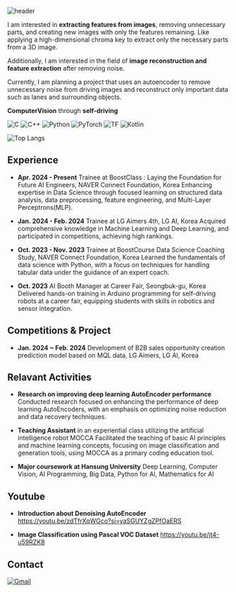 ![header](https://capsule-render.vercel.app/api?type=waving&color=timeGradient&height=200&section=header&text=ChoIntelligence&animation=fadeIn&fontAlign=70
)

I am interested in **extracting features from images**, removing unnecessary parts, and creating new images with only the features remaining. Like applying a high-dimensional chroma key to extract only the necessary parts from a 3D image.

Additionally, I am interested in the field of **image reconstruction and feature extraction** after removing noise.

Currently, I am planning a project that uses an autoencoder to remove unnecessary noise from driving images and reconstruct only important data such as lanes and surrounding objects.


**ComputerVision** through **self-driving**

![C](https://img.shields.io/badge/C-00599C?style=for-the-badge&logo=c&logoColor=white) ![C++](https://img.shields.io/badge/C++-00599C?style=for-the-badge&logo=c%2B%2B&logoColor=white)
![Python](https://img.shields.io/badge/Python-3776AB?style=for-the-badge&logo=python&logoColor=white) ![PyTorch](https://img.shields.io/badge/PyTorch-EE4C2C?style=for-the-badge&logo=pytorch&logoColor=white)
![TF](https://img.shields.io/badge/TensorFlow-FF6F00?style=for-the-badge&logo=tensorflow&logoColor=white) ![Kotlin](https://img.shields.io/badge/Kotlin-7F52FF?style=for-the-badge&logo=kotlin&logoColor=white) 

![Top Langs](https://github-readme-stats.vercel.app/api/top-langs/?username=ChoIntelligence)

## Experience 

 - **Apr. 2024 - Present** Trainee at BoostClass : Laying the Foundation for Future AI Engineers, NAVER Connect Foundation, Korea
   Enhancing expertise in Data Science through focused learning on structured data analysis, data preprocessing, feature engineering, and Multi-Layer Perceptrons(MLP).

 - **Jan. 2024 - Feb. 2024** Trainee at LG Aimers 4th, LG AI, Korea
   Acquired comprehensive knowledge in Machine Learning and Deep Learning, and participated in competitions, achieving high rankings.

 - **Oct. 2023 - Nov. 2023** Trainee at BoostCourse Data Science Coaching Study, NAVER Connect Foundation, Korea
   Learned the fundamentals of data science with Python, with a focus on techniques for handling tabular data under the guidance of an expert coach.

 - **Oct. 2023** AI Booth Manager at Career Fair, Seongbuk-gu, Korea
   Delivered hands-on training in Arduino programming for self-driving robots at a career fair, equipping students with skills in robotics and sensor integration.


## Competitions & Project
 - **Jan. 2024 ~ Feb. 2024** Development of B2B sales opportunity creation prediction model based on MQL data, LG Aimers, LG AI, Korea

## Relavant Activities
 - **Research on improving deep learning AutoEncoder performance** Conducted research focused on enhancing the performance of deep learning AutoEncoders, with an emphasis on optimizing noise reduction and data recovery techniques.

 - **Teaching Assistant** in an experiential class utilizing the artificial intelligence robot MOCCA Facilitated the teaching of basic AI principles and machine learning concepts, focusing on image classification and generation tools, using MOCCA as a primary coding education tool.

 - **Major coursework at Hansung University** Deep Learning, Computer Vision, AI Programming, Big Data, Python for AI, Mathematics for AI

## Youtube 
 - **Introduction about Denoising AutoEncoder** https://youtu.be/zdTfrXqWGco?si=yaSGUYZgZPfOaERS

 - **Image Classification using Pascal VOC Dataset** https://youtu.be/jt4-u59RZK8

## Contact
[![Gmail](https://img.shields.io/badge/Gmail-D14836?style=for-the-badge&logo=gmail&logoColor=white)](mailto:1971471@hansung.ac.kr)
